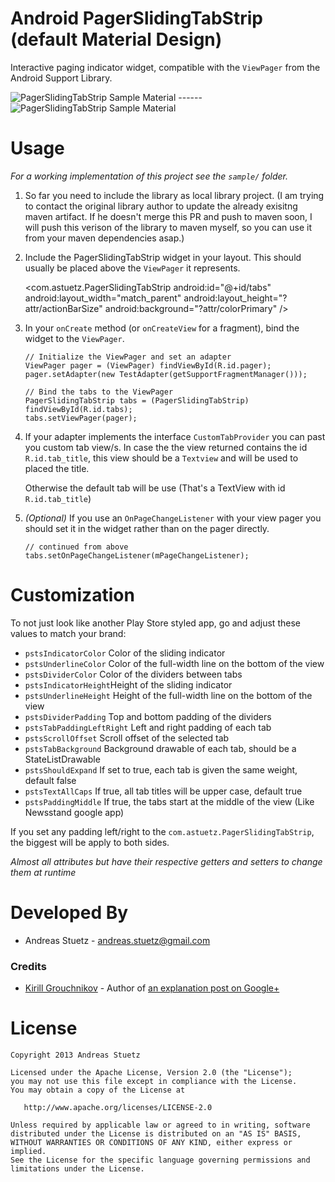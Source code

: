 # Android PagerSlidingTabStrip (default Material Design)

Interactive paging indicator widget, compatible with the `ViewPager` from the
Android Support Library.

![PagerSlidingTabStrip Sample Material](https://raw.githubusercontent.com/jpardogo/PagerSlidingTabStrip/master/art/material_tabs.gif) ------
![PagerSlidingTabStrip Sample Material](https://raw.githubusercontent.com/jpardogo/PagerSlidingTabStrip/master/art/material_tabs_middle.gif)

# Usage

*For a working implementation of this project see the `sample/` folder.*

  1. So far you need to include the library as local library project. (I am trying to contact the original library author to update the already exisitng maven artifact. If he doesn't merge this PR and push to maven soon, I will push this verison of the library to maven myself, so you can use it from your maven dependencies asap.)

  2. Include the PagerSlidingTabStrip widget in your layout. This should usually be placed
     above the `ViewPager` it represents.

        <com.astuetz.PagerSlidingTabStrip
            android:id="@+id/tabs"
            android:layout_width="match_parent"
            android:layout_height="?attr/actionBarSize"
            android:background="?attr/colorPrimary" />

  3. In your `onCreate` method (or `onCreateView` for a fragment), bind the
     widget to the `ViewPager`.

         // Initialize the ViewPager and set an adapter
         ViewPager pager = (ViewPager) findViewById(R.id.pager);
         pager.setAdapter(new TestAdapter(getSupportFragmentManager()));

         // Bind the tabs to the ViewPager
         PagerSlidingTabStrip tabs = (PagerSlidingTabStrip) findViewById(R.id.tabs);
         tabs.setViewPager(pager);

  5. If your adapter implements the interface `CustomTabProvider` you can past you custom tab view/s.
     In case the the view returned contains the id `R.id.tab_title`, this view should be a `Textview`  and
     will be used to placed the title.

     Otherwise the default tab will be use (That's a TextView with id `R.id.tab_title`)

  4. *(Optional)* If you use an `OnPageChangeListener` with your view pager
     you should set it in the widget rather than on the pager directly.

         // continued from above
         tabs.setOnPageChangeListener(mPageChangeListener);

# Customization

To not just look like another Play Store styled app, go and adjust these values to match
your brand:

 * `pstsIndicatorColor` Color of the sliding indicator
 * `pstsUnderlineColor` Color of the full-width line on the bottom of the view
 * `pstsDividerColor` Color of the dividers between tabs
 * `pstsIndicatorHeight`Height of the sliding indicator
 * `pstsUnderlineHeight` Height of the full-width line on the bottom of the view
 * `pstsDividerPadding` Top and bottom padding of the dividers
 * `pstsTabPaddingLeftRight` Left and right padding of each tab
 * `pstsScrollOffset` Scroll offset of the selected tab
 * `pstsTabBackground` Background drawable of each tab, should be a StateListDrawable
 * `pstsShouldExpand` If set to true, each tab is given the same weight, default false
 * `pstsTextAllCaps` If true, all tab titles will be upper case, default true
 * `pstsPaddingMiddle` If true, the tabs start at the middle of the view (Like Newsstand google app)

If you set any padding left/right to the `com.astuetz.PagerSlidingTabStrip`, the biggest will be apply to both sides.

*Almost all attributes but have their respective getters and setters to change them at runtime*

# Developed By

 * Andreas Stuetz - <andreas.stuetz@gmail.com>

### Credits

 * [Kirill Grouchnikov](https://plus.google.com/108761828584265913206/posts) - Author of [an explanation post on Google+](https://plus.google.com/108761828584265913206/posts/Cwk7joBV3AC)


# License

    Copyright 2013 Andreas Stuetz

    Licensed under the Apache License, Version 2.0 (the "License");
    you may not use this file except in compliance with the License.
    You may obtain a copy of the License at

       http://www.apache.org/licenses/LICENSE-2.0

    Unless required by applicable law or agreed to in writing, software
    distributed under the License is distributed on an "AS IS" BASIS,
    WITHOUT WARRANTIES OR CONDITIONS OF ANY KIND, either express or implied.
    See the License for the specific language governing permissions and
    limitations under the License.
